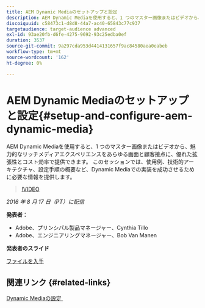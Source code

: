 ```yaml
---
title: AEM Dynamic Mediaのセットアップと設定
description: AEM Dynamic Mediaを使用すると、1 つのマスター画像またはビデオから、魅力的なリッチメディアエクスペリエンスをあらゆる画面と顧客接点に、優れた拡張性とコスト効率で提供できます。  このセッションでは、使用例、技術的アーキテクチャ、設定手順の概要など、Dynamic Mediaでの実装を成功させるために必要な情報を提供します。
discoiquuid: c58473c1-d8d8-44a7-ac40-65843c77c937
targetaudience: target-audience advanced
exl-id: 93ae20fb-d6fe-4275-9692-93c25edba0ef
duration: 3537
source-git-commit: 9a297cda953d4414131657f9ac84580aea0eabeb
workflow-type: tm+mt
source-wordcount: '162'
ht-degree: 0%

---
```


# AEM Dynamic Mediaのセットアップと設定{#setup-and-configure-aem-dynamic-media}

AEM Dynamic Mediaを使用すると、1 つのマスター画像またはビデオから、魅力的なリッチメディアエクスペリエンスをあらゆる画面と顧客接点に、優れた拡張性とコスト効率で提供できます。  このセッションでは、使用例、技術的アーキテクチャ、設定手順の概要など、Dynamic Mediaでの実装を成功させるために必要な情報を提供します。

>[!VIDEO](https://video.tv.adobe.com/v/19297/?quality=9)

*2016 年 8 月 17 日（PT）に配信*

**発表者：**

* Adobe、プリンシパル製品マネージャー、Cynthia Tillo
* Adobe、エンジニアリングマネージャー、Bob Van Manen

**発表者のスライド**

[ファイルを入手](assets/aemgems-081716-dynamic-media-configuration.pdf)

## 関連リンク {#related-links}

[Dynamic Mediaの設定 &#x200B;](https://docs.adobe.com/docs/en/aem/6-2/administer/content/dynamic-media/config-dynamic.html)

<!--
[Get back to the Overview](https://helpx.adobe.com/jp/experience-manager/kt/eseminars/gems/aem-index.html)
-->

